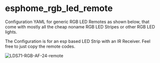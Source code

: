 # esphome_rgb_led_remote
Configuration YAML for generic RGB LED Remotes as shown below, that come with mostly all the cheap noname RGB LED Stripes or other RGB LED lights.

The Configuration is for an esp based LED Strip with an IR Receiver. Feel free to just copy the remote codes.

![LDS71-RGB-AF-24-remote](https://github.com/mxbchr/esphome_rgb_led_remote/assets/75482460/ac66b39f-d364-421e-a01e-a51c2b40d3e0)
